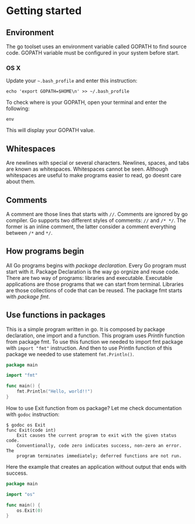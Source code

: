 # Getting started

## Environment

The go toolset uses an environment variable called GOPATH to find source code. GOPATH variable must be configured in your system before start.

### OS X

Update your `~.bash_profile` and enter this instruction:

    echo 'export GOPATH=$HOME\n' >> ~/.bash_profile
    
To check where is your GOPATH, open your terminal and enter the following:

    env
    
This will display your GOPATH value.

## Whitespaces

Are newlines with special or several characters. Newlines, spaces, and tabs are known as whitespaces. Whitespaces cannot be seen. Although whitespaces are useful to make programs easier to read, go doesnt care about them.

## Comments

A comment are those lines that starts with `//`. Comments are ignored by go compiler. Go supports two different styles of comments: `//` and `/* */`. The former is an inline comment, the latter consider a comment everything between `/*` and `*/`.

## How programs begin

All Go programs begins with *package declaration*. Every Go program must start with it. Package Declaration is the way go orgnize and reuse code. There are two way of programs: libraries and executable. Executable applications are those programs that we can start from terminal. Libraries are those collections of code that can be reused. The package fmt starts with *package fmt*.

## Use functions in packages

This is a simple program written in go. It is composed by package declaration, one import and a function. This program uses *Println* function from package fmt. To use this function we needed to import fmt package with `import "fmt"` instruction. And then to use Println function of this package we needed to use statement `fmt.Println()`.

```go
package main

import "fmt"

func main() {
	fmt.Println("Hello, world!!")
}
```

How to use Exit function from os package? Let me check documentation with `godoc` instruction:

    $ godoc os Exit
    func Exit(code int)
        Exit causes the current program to exit with the given status code.
        Conventionally, code zero indicates success, non-zero an error. The
        program terminates immediately; deferred functions are not run.

Here the example that creates an application without output that ends with success.

```go
package main

import "os"

func main() {
	os.Exit(0)
}
```